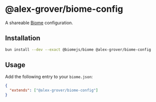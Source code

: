 # @alex-grover/biome-config

A shareable [Biome](https://biomejs.dev) configuration.

## Installation

```sh
bun install --dev --exact @biomejs/biome @alex-grover/biome-config
```

## Usage

Add the following entry to your `biome.json`:

```json
{
  "extends": ["@alex-grover/biome-config"]
}
```
